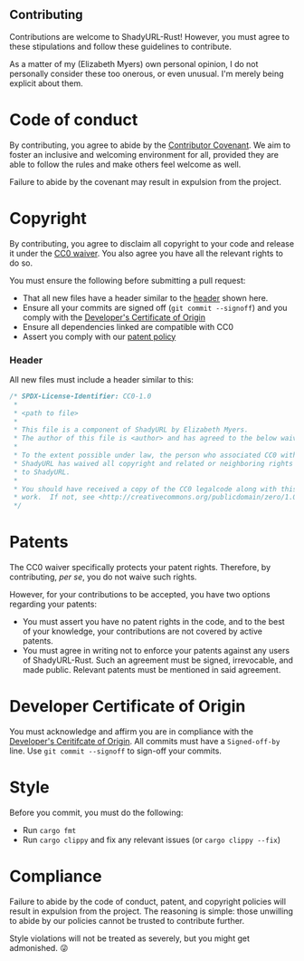 Contributing
------------
Contributions are welcome to ShadyURL-Rust! However, you must agree to these stipulations and follow these guidelines to contribute.

As a matter of my (Elizabeth Myers) own personal opinion, I do not personally consider these too onerous, or even unusual. I'm merely being explicit about them.

Code of conduct
===============
By contributing, you agree to abide by the [Contributor Covenant](/CODE_OF_CONDUCT.md). We aim to foster an inclusive and welcoming environment for all, provided they are able to follow the rules and make others feel welcome as well.

Failure to abide by the covenant may result in expulsion from the project.

Copyright
=========
By contributing, you agree to disclaim all copyright to your code and release it under the [CC0 waiver](https://creativecommons.org/share-your-work/public-domain/cc0/). You also agree you have all the relevant rights to do so.

You must ensure the following before submitting a pull request:
* That all new files have a header similar to the [header](#header) shown here.
* Ensure all your commits are signed off (`git commit --signoff`) and you comply with the [Developer's Certificate of Origin](/DCO.txt)
* Ensure all dependencies linked are compatible with CC0
* Assert you comply with our [patent policy](#patents)

### Header
All new files must include a header similar to this:

```rust
/* SPDX-License-Identifier: CC0-1.0
 *
 * <path to file>
 *
 * This file is a component of ShadyURL by Elizabeth Myers.
 * The author of this file is <author> and has agreed to the below waiver.
 *
 * To the extent possible under law, the person who associated CC0 with
 * ShadyURL has waived all copyright and related or neighboring rights
 * to ShadyURL.
 *
 * You should have received a copy of the CC0 legalcode along with this
 * work.  If not, see <http://creativecommons.org/publicdomain/zero/1.0/>.
 */

```

Patents
=======
The CC0 waiver specifically protects your patent rights. Therefore, by contributing, *per se*, you do not waive such rights.

However, for your contributions to be accepted, you have two options regarding your patents:
- You must assert you have no patent rights in the code, and to the best of your knowledge, your contributions are not covered by active patents.
- You must agree in writing not to enforce your patents against any users of ShadyURL-Rust. Such an agreement must be signed, irrevocable, and made public. Relevant patents must be mentioned in said agreement.

Developer Certificate of Origin
===============================
You must acknowledge and affirm you are in compliance with the [Developer's Ceritifcate of Origin](/DCO.txt). All commits must have a `Signed-off-by` line. Use `git commit --signoff` to sign-off your commits.

Style
=====
Before you commit, you must do the following:

* Run `cargo fmt`
* Run `cargo clippy` and fix any relevant issues (or `cargo clippy --fix`)

Compliance
==========
Failure to abide by the code of conduct, patent, and copyright policies will result in expulsion from the project. The reasoning is simple: those unwilling to abide by our policies cannot be trusted to contribute further.

Style violations will not be treated as severely, but you might get admonished. 😜
